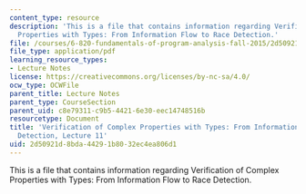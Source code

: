 ```yaml
---
content_type: resource
description: 'This is a file that contains information regarding Verification of Complex
  Properties with Types: From Information Flow to Race Detection.'
file: /courses/6-820-fundamentals-of-program-analysis-fall-2015/2d50921d8bda44291b8032ec4ea806d1_MIT6_820F15_L11.pdf
file_type: application/pdf
learning_resource_types:
- Lecture Notes
license: https://creativecommons.org/licenses/by-nc-sa/4.0/
ocw_type: OCWFile
parent_title: Lecture Notes
parent_type: CourseSection
parent_uid: c8e79311-c9b5-4421-6e30-eec14748516b
resourcetype: Document
title: 'Verification of Complex Properties with Types: From Information Flow to Race
  Detection, Lecture 11'
uid: 2d50921d-8bda-4429-1b80-32ec4ea806d1
---
```

This is a file that contains information regarding Verification of Complex Properties with Types: From Information Flow to Race Detection.